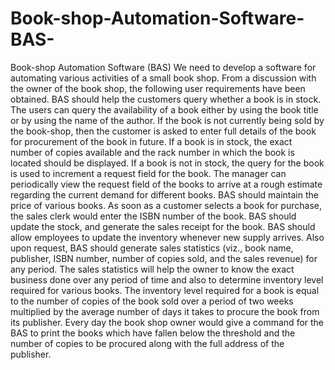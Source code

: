 # Book-shop-Automation-Software-BAS-
Book-shop Automation Software (BAS) We need to develop a software for automating various activities of a small book shop. From a discussion with the owner of the book shop, the following user requirements have been obtained. BAS should help the customers query whether a book is in stock. The users can query the availability of a book either by using the book title or by using the name of the author. If the book is not currently being sold by the book-shop, then the customer is asked to enter full details of the book for procurement of the book in future. If a book is in stock, the exact number of copies available and the rack number in which the book is located should be displayed. If a book is not in stock, the query for the book is used to increment a request field for the book. The manager can periodically view the request field of the books to arrive at a rough estimate regarding the current demand for different books. BAS should maintain the price of various books. As soon as a customer selects a book for purchase, the sales clerk would enter the ISBN number of the book. BAS should update the stock, and generate the sales receipt for the book. BAS should allow employees to update the inventory whenever new supply arrives. Also upon request, BAS should generate sales statistics (viz., book name, publisher, ISBN number, number of copies sold, and the sales revenue) for any period. The sales statistics will help the owner to know the exact business done over any period of time and also to determine inventory level required for various books. The inventory level required for a book is equal to the number of copies of the book sold over a period of two weeks multiplied by the average number of days it takes to procure the book from its publisher. Every day the book shop owner would give a command for the BAS to print the books which have fallen below the threshold and the number of copies to be procured along with the full address of the publisher.
